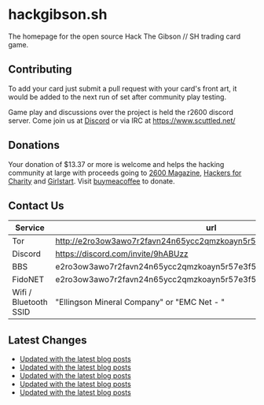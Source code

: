 # hackgibson.sh
The homepage for the open source Hack The Gibson // SH trading card game.


## Contributing

To add your card just submit a pull request with your card's front art, it would be added to the next run of set after community play testing.

Game play and discussions over the project is held the r2600 discord server. Come join us at [Discord](https://discord.com/invite/9hABUzz) or via IRC at https://www.scuttled.net/


## Donations

Your donation of $13.37 or more is welcome and helps the hacking community at large with proceeds going to [2600 Magazine](https://2600.com/), [Hackers for Charity](https://hackersforcharity.org) and [Girlstart](https://girlstart.org).  Visit [buymeacoffee](https://www.buymeacoffee.com/hackgibson.sh) to donate.


## Contact Us

Service | url
-|-
Tor | http://e2ro3ow3awo7r2favn24n65ycc2qmzkoayn5r57e3f56nvjwdcgg32ad.onion
Discord | https://discord.com/invite/9hABUzz
BBS | e2ro3ow3awo7r2favn24n65ycc2qmzkoayn5r57e3f56nvjwdcgg32ad.onion:23
FidoNET | e2ro3ow3awo7r2favn24n65ycc2qmzkoayn5r57e3f56nvjwdcgg32ad.onion:24554
Wifi / Bluetooth SSID | "Ellingson Mineral Company" or "EMC Net - <fidonet address>"

## Latest Changes
<!-- BLOG-POST-LIST:START -->
- [Updated with the latest blog posts](https://github.com/DFW2600/hackgibson.sh/commit/2d54dd68340d196a58f6aae8d1fb4a1fb2804def)
- [Updated with the latest blog posts](https://github.com/DFW2600/hackgibson.sh/commit/0c94ba880890b038af24532c5733b5ed121b38f3)
- [Updated with the latest blog posts](https://github.com/DFW2600/hackgibson.sh/commit/3891b7f1cf407efc8deb4e49d53aba6def2d4995)
- [Updated with the latest blog posts](https://github.com/DFW2600/hackgibson.sh/commit/6b7f25041bc19665cf1d9ec07a93fc764f38d4d7)
- [Updated with the latest blog posts](https://github.com/DFW2600/hackgibson.sh/commit/fc14734fcc525cc76724a55f615a232fb6c57ba9)
<!-- BLOG-POST-LIST:END -->

